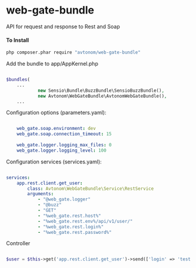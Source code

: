 # web-gate-bundle
API for request and response to Rest and Soap 

#### To Install

``` bash
php composer.phar require "avtonom/web-gate-bundle"

```

Add the bundle to app/AppKernel.php

``` php

$bundles(
    ...
            new Sensio\Bundle\BuzzBundle\SensioBuzzBundle(),
            new Avtonom\WebGateBundle\AvtonomWebGateBundle(),
    ...

```

Configuration options (parameters.yaml):

``` yaml

    web_gate.soap.environment: dev
    web_gate.soap.connection_timeout: 15
    
    web_gate.logger.logging_max_files: 0
    web_gate.logger.logging_level: 100 

```

Configuration services (services.yaml):

``` yaml

services:
    app.rest.client.get_user:
        class: Avtonom\WebGateBundle\Service\RestService
        arguments:
            - "@web_gate.logger"
            - "@buzz"
            - "GET"
            - "%web_gate.rest.host%"
            - "%web_gate.rest.env%/api/v1/user/"
            - "%web_gate.rest.login%"
            - "%web_gate.rest.password%"

```

Controller

``` php

$user = $this->get('app.rest.client.get_user')->send(['login' => 'test'], '/api/v1/user' . '/other_params');

```
